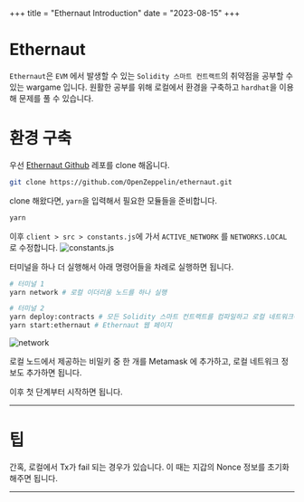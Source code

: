 +++
title = "Ethernaut Introduction"
date = "2023-08-15"
+++

# Ethernaut
`Ethernaut`은 `EVM` 에서 발생할 수 있는 `Solidity 스마트 컨트랙트`의 취약점을 공부할 수 있는 wargame 입니다.
원활한 공부를 위해 로컬에서 환경을 구축하고 `hardhat`을 이용해 문제를 풀 수 있습니다.

# 환경 구축
우선 [Ethernaut Github](https://github.com/OpenZeppelin/ethernaut) 레포를 clone 해옵니다.
```bash
git clone https://github.com/OpenZeppelin/ethernaut.git
```

clone 해왔다면, `yarn`을 입력해서 필요한 모듈들을 준비합니다.
```bash
yarn
```

이후 `client > src > constants.js`에 가서 `ACTIVE_NETWORK` 를 `NETWORKS.LOCAL` 로 수정합니다.
<img alt="constants.js" src="https://github.com/c0np4nn4/c0np4nn4.github.io/assets/49471288/a49975c3-2098-4e03-aca8-f9fb8c653d11" />

터미널을 하나 더 실행해서 아래 명령어들을 차례로 실행하면 됩니다.
```bash
# 터미널 1
yarn network # 로컬 이더리움 노드를 하나 실행

# 터미널 2
yarn deploy:contracts # 모든 Solidity 스마트 컨트랙트를 컴파일하고 로컬 네트워크에 배포
yarn start:ethernaut # Ethernaut 웹 페이지
```

<img alt="network" src="https://github.com/c0np4nn4/c0np4nn4.github.io/assets/49471288/a367f442-02b3-4d37-9a13-fbc1fc9aa880" />

로컬 노드에서 제공하는 비밀키 중 한 개를 Metamask 에 추가하고, 로컬 네트워크 정보도 추가하면 됩니다.

이후 첫 단계부터 시작하면 됩니다.

---

# 팁
간혹, 로컬에서 Tx가 fail 되는 경우가 있습니다.
이 때는 지갑의 Nonce 정보를 초기화해주면 됩니다.

---
